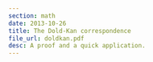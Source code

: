 ```yaml
---
section: math
date: 2013-10-26
title: The Dold-Kan correspondence
file_url: doldkan.pdf
desc: A proof and a quick application.
---
```

